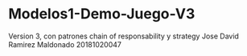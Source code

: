 # Modelos1-Demo-Juego-V3
Version 3, con patrones chain of responsability y strategy
Jose David Ramirez Maldonado 20181020047
